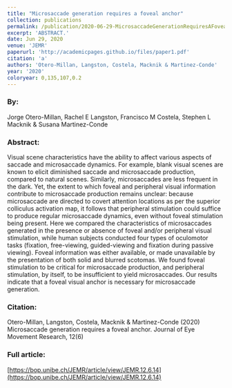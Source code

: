 ```yaml
---
title: "Microsaccade generation requires a foveal anchor"
collection: publications
permalink: /publication/2020-06-29-MicrosaccadeGenerationRequiresAFovealAnchor
excerpt: 'ABSTRACT.'
date: Jun 29, 2020
venue: 'JEMR'
paperurl: 'http://academicpages.github.io/files/paper1.pdf'
citation: 'a'
authors: 'Otero-Millan, Langston, Costela, Macknik & Martinez-Conde'
year: '2020'
coloryear: 0,135,107,0.2
---
```


### By: 
Jorge Otero-Millan, Rachel E Langston, Francisco M Costela, Stephen L Macknik & Susana Martinez-Conde

### Abstract: 
Visual scene characteristics have the ability to affect various aspects of saccade and microsaccade dynamics. For example, blank visual scenes are known to elicit diminished saccade and microsaccade production, compared to natural scenes. Similarly, microsaccades are less frequent in the dark. Yet, the extent to which foveal and peripheral visual information contribute to microsaccade production remains unclear: because microsaccade are directed to covert attention locations as per the superior colliculus activation map, it follows that peripheral stimulation could suffice to produce regular microsaccade dynamics, even without foveal stimulation being present. Here we compared the characteristics of microsaccades generated in the presence or absence of foveal and/or peripheral visual stimulation, while human subjects conducted four types of oculomotor tasks (fixation, free-viewing, guided-viewing and fixation during passive viewing). Foveal information was either available, or made unavailable by the presentation of both solid and blurred scotomas. We found foveal stimulation to be critical for microsaccade production, and peripheral stimulation, by itself, to be insufficient to yield microsaccades. Our results indicate that a foveal visual anchor is necessary for microsaccade generation.

### Citation: 
Otero-Millan, Langston, Costela, Macknik & Martinez-Conde (2020) Microsaccade generation requires a foveal anchor. Journal of Eye Movement Research, 12(6)

### Full article: 
[https://bop.unibe.ch/JEMR/article/view/JEMR.12.6.14](https://bop.unibe.ch/JEMR/article/view/JEMR.12.6.14)
